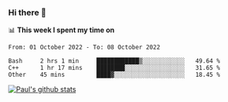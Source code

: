 ### Hi there 👋

📊 **This week I spent my time on**
<!--START_SECTION:waka-->

```text
From: 01 October 2022 - To: 08 October 2022

Bash     2 hrs 1 min     ████████████▒░░░░░░░░░░░░   49.64 %
C++      1 hr 17 mins    ████████░░░░░░░░░░░░░░░░░   31.65 %
Other    45 mins         ████▓░░░░░░░░░░░░░░░░░░░░   18.45 %
```

<!--END_SECTION:waka-->


[![Paul's github stats](https://github-readme-stats.vercel.app/api?username=mickeyouyou&theme=dracula&show_icons=true)](https://github.com/anuraghazra/github-readme-stats)
